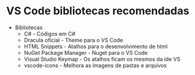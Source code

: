 # VS Code bibliotecas recomendadas
 
- Bibliotecas
  - C# - Códigos em C#
  - Dracula oficial - Theme para o VS Code
  - HTML Snippets - Atalhos para o desenvolvimento de html
  - NuGet Package Manager - Nuget para o VS Code
  - Visual Studio Keymap - Os atalhos ficam os mesmos da ide VS
  - vscode-icons - Melhora as imagens de pastas e arquivos  

